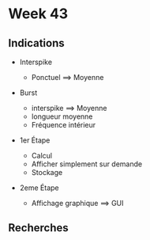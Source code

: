 # Week 43

## Indications

* Interspike
    -   Ponctuel ==> Moyenne

* Burst
    -   interspike ==> Moyenne
    -   longueur moyenne
    -   Fréquence intérieur

* 1er Étape
    -   Calcul
    -   Afficher simplement sur demande
    -   Stockage
    
* 2eme Étape
    -   Affichage graphique ==> GUI

 
## Recherches